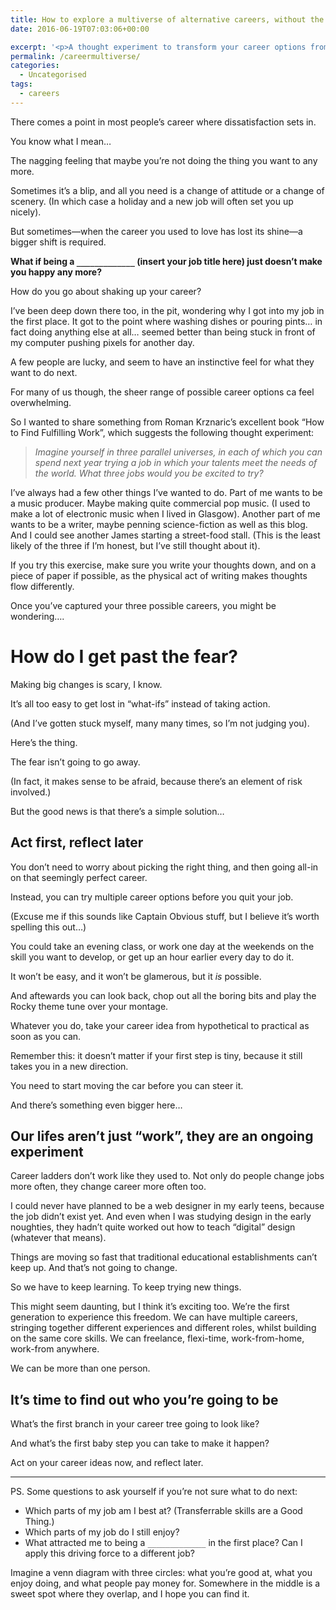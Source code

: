 ```yaml
---
title: How to explore a multiverse of alternative careers, without the risk of quitting your job
date: 2016-06-19T07:03:06+00:00

excerpt: '<p>A thought experiment to transform your career options from hypothetical to practical by taking small, intentional steps.</p>'layout: post
permalink: /careermultiverse/
categories:
  - Uncategorised
tags:
  - careers
---
```

<p>There comes a point in most people’s career where dissatisfaction sets in.</p>
<p>You know what I mean…</p>
<p>The nagging feeling that maybe you’re not doing the thing you want to any more.</p>
<p>Sometimes it’s a blip, and all you need is a change of attitude or a change of scenery. (In which case a holiday and a new job will often set you up nicely).</p>
<p>But sometimes—when the career you used to love has lost its shine—a bigger shift is required.</p>
<p><strong>What if being a <code>_____________</code> (insert your job title here) just doesn’t make you happy any more?</strong></p>
<p>How do you go about shaking up your career?</p>
<p>I’ve been deep down there too, in the pit, wondering why I got into my job in the first place. It got to the point where washing dishes or pouring pints… in fact doing anything else at all… seemed better than being stuck in front of my computer pushing pixels for another day.</p>
<p>A few people are lucky, and seem to have an instinctive feel for what they want to do next.</p>
<p>For many of us though, the sheer range of possible career options ca feel overwhelming. </p>
<p>So I wanted to share something from  Roman Krznaric’s excellent book “How to Find Fulfilling Work”, which suggests the following thought experiment:</p>
<blockquote>
<p><em>Imagine yourself in three parallel universes, in each of which you can spend next year trying a job in which your talents meet the needs of the world. What three jobs would you be excited to try?</em></p>
</blockquote>
<p>I’ve always had a few other things I’ve wanted to do. Part of me wants to be a music producer. Maybe making quite commercial pop music. (I used to make a lot of electronic music when I lived in Glasgow). Another part of me wants to be a writer, maybe penning science-fiction as well as this blog. And I could see another James starting a street-food stall. (This is the least likely of the three if I’m honest, but I’ve still thought about it).</p>
<p>If you try this exercise, make sure you write your thoughts down, and on a piece of paper if possible, as the physical act of writing makes thoughts flow differently.</p>
<p>Once you’ve captured your three possible careers, you might be wondering….</p>
<h1 id="how-do-i-get-past-the-fear-">How do I get past the fear?</h1>
<p>Making big changes is scary, I know.</p>
<p>It’s all too  easy to get lost in “what-ifs” instead of taking action.</p>
<p>(And I’ve gotten stuck myself, many many times, so I’m not judging you). </p>
<p>Here’s the thing.</p>
<p>The fear isn’t going to go away.</p>
<p>(In fact, it makes sense to be afraid, because there’s an element of risk involved.)</p>
<p>But the good news is that there’s a simple solution…</p>
<h2 id="act-first-reflect-later">Act first, reflect later</h2>
<p>You don’t need to worry about picking the right thing, and then going all-in on that seemingly perfect career.</p>
<p>Instead, you can try multiple career options before you quit your job.</p>
<p>(Excuse me if this sounds like Captain Obvious stuff, but I believe it’s worth spelling this out…)</p>
<p>You could take an evening class, or work one day at the weekends on the skill you want to develop, or get up an hour earlier every day to do it.</p>
<p>It won’t be easy, and it won’t be glamerous, but it <em>is</em> possible. </p>
<p>And aftewards you can look back, chop out all the boring bits and play the Rocky theme tune over your montage.</p>
<p>Whatever you do, take your career idea from hypothetical to practical as soon as you can.</p>
<p>Remember this: it doesn’t matter if your first step is tiny, because it still takes you in a new direction.</p>
<p>You need to start moving the car before you can steer it.</p>
<p>And there’s something even bigger here…</p>
<h2 id="our-lifes-aren-t-just-work-they-are-an-ongoing-experiment">Our lifes  aren’t just “work”, they are an ongoing experiment</h2>
<p>Career ladders don’t work like they used to. Not only do people change jobs more often, they change career more often too.</p>
<p>I could never have planned to be a web designer in my early teens, because the job didn’t exist yet. And even when I was studying design in the early noughties, they hadn’t quite worked out how to teach “digital” design (whatever that means).</p>
<p>Things are moving so fast that traditional educational establishments can’t keep up. And that’s not going to change.</p>
<p>So we have to keep learning. To keep trying new things.</p>
<p>This might seem daunting, but I think it’s exciting too. We’re the first generation to experience this freedom. We can have multiple careers, stringing together different experiences and different roles, whilst building on the same core skills. We can freelance, flexi-time, work-from-home, work-from anywhere.</p>
<p>We can be more than one person.</p>
<h2 id="it-s-time-to-find-out-who-you-re-going-to-be">It’s time to find out who you’re going to be</h2>
<p>What’s the first branch in your career tree going to look like?</p>
<p>And what’s the first baby step you can take to make it happen?</p>
<p>Act on your career ideas now, and reflect later.</p>
<hr>
<p>PS. Some questions to ask yourself if you’re not sure what to do next:</p>
<ul>
<li>Which parts of my job am I best at? (Transferrable skills are a Good Thing.)</li>
<li>Which parts of my job do I still enjoy?</li>
<li>What attracted me to being a <code>_____________</code> in the first place? Can I apply this driving force to a different job?</li>
</ul>
<p>Imagine a venn diagram with three circles: what you’re good at, what you enjoy doing, and what people pay money for. Somewhere in the middle is a sweet spot where they overlap, and I hope you can find it.</p>